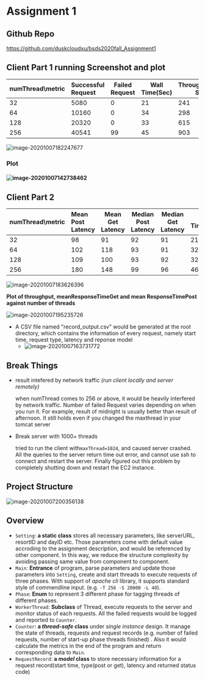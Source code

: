 # Assignment 1

## Github Repo

https://github.com/duskcloudxu/bsds2020fall_Assignment1

## Client Part 1 running Screenshot and plot

| numThread\metric | Successful Request | Failed Request | Wall Time(Sec) | Throughput(per Sec) |
| ---------------- | :----------------- | -------------- | -------------- | ------------------- |
| 32               | 5080               | 0              | 21             | 241                 |
| 64               | 10160              | 0              | 34             | 298                 |
| 128              | 20320              | 0              | 33             | 615                 |
| 256              | 40541              | 99             | 45             | 903                 |

![image-20201007182247677](https://tva1.sinaimg.cn/large/007S8ZIlly1gjhnyv9cnoj319a0u0duv.jpg)

### Plot

#### ![image-20201007142738462](https://tva1.sinaimg.cn/large/007S8ZIlly1gjhh666vwlj312q0tuq4d.jpg)

## Client Part 2 

| numThread\metric | Mean Post Latency | Mean Get Latency | Median Post Latency | Median Get Latency | Wall Time(Sec) | Throughput(per Sec) | P99 of Post | P99 of Get | Max Response of Post | Max Response of Get |
| ---------------- | :---------------- | ---------------- | ------------------- | ------------------ | -------------- | ------------------- | ----------- | ---------- | -------------------- | ------------------- |
| 32               | 98                | 91               | 92                  | 91                 | 21             | 241                 | 205         | 197        | 657                  | 204                 |
| 64               | 102               | 118              | 93                  | 91                 | 32             | 317                 | 527         | 994        | 1021                 | 1059                |
| 128              | 109               | 100              | 93                  | 92                 | 32             | 635                 | 640         | 326        | 4382                 | 1503                |
| 256              | 180               | 148              | 99                  | 96                 | 46             | 883                 | 2131        | 1083       | 11573                | 10783               |

![image-20201007183626396](https://tva1.sinaimg.cn/large/007S8ZIlly1gjhod26xioj31ky0u0k82.jpg)

**Plot of throughput, meanResponseTimeGet and mean ResponseTimePost against number of threads**

![image-20201007195235726](https://tva1.sinaimg.cn/large/007S8ZIlly1gjhqkaebk2j30zq0u0q4w.jpg)

- A CSV file named "record_output.csv" would be generated at the root directory, which contains the information of every request, namely start time, request type, latency and reponse model
  - ![image-20201007163731772](https://tva1.sinaimg.cn/large/007S8ZIlly1gjhkxbcw3uj31280p843w.jpg)

## Break Things

- result intefered by network traffic *(run client locally and server remotely)*

  when numThread comes to 256 or above, it would be heavily interfered by network traffic. Number of failed Request varies depending on when you run it. For example, result of midnight is usually better than result of afternoon. It still holds even if you changed the maxthread in your tomcat server

- Break server with 1000+ threads

  tried to run the client with`maxThread=1024`, and caused server crashed. All the queries to the server return time out error, and cannot use ssh to connect and restart the server. Finally figured out this problem by completely shutting down and restart the EC2 instance.

## Project Structure

![image-20201007200356138](https://tva1.sinaimg.cn/large/007S8ZIlly1gjhqw371g9j31bq0s8tej.jpg)

## Overview

- `Setting`: **a static class** stores all necessary parameters, like serverURL, resortID and dayID etc. Those parameters come with default value accroding to the assignment description, and would be referenced by other component. In this way, we reduce the structure complexity by avoiding passing same value from component to component.
- `Main`: **Entrance** of program, parse parameters and update those parameters into `Setting`, create and start threads to execute requests of three phases.  With support of *apache cli* library, it supports standard style of commendline input. (e.g. `-T 256 -S 20000 -L 40`). 
- `Phase`: **Enum** to represent 3 different phase for tagging threads of different phases.
- `WorkerThread`: **Subclass** of Thread, execute requests to the server and monitor status of each requests. All the failed requests would be logged and reported to `Counter`.
- `Counter`: **a *thread-safe* class** under *single instance* design.  It manage the state of threads, requests and request records (e.g. number of failed requests, number of start-up phase threads finished) . Also it would calculate the metrics in the end of the program and return corresponding data to `Main`.
- `RequestRecord`: **a *model* class** to store necessary information for a request record(start time, type(post or get), latency and returned status code)